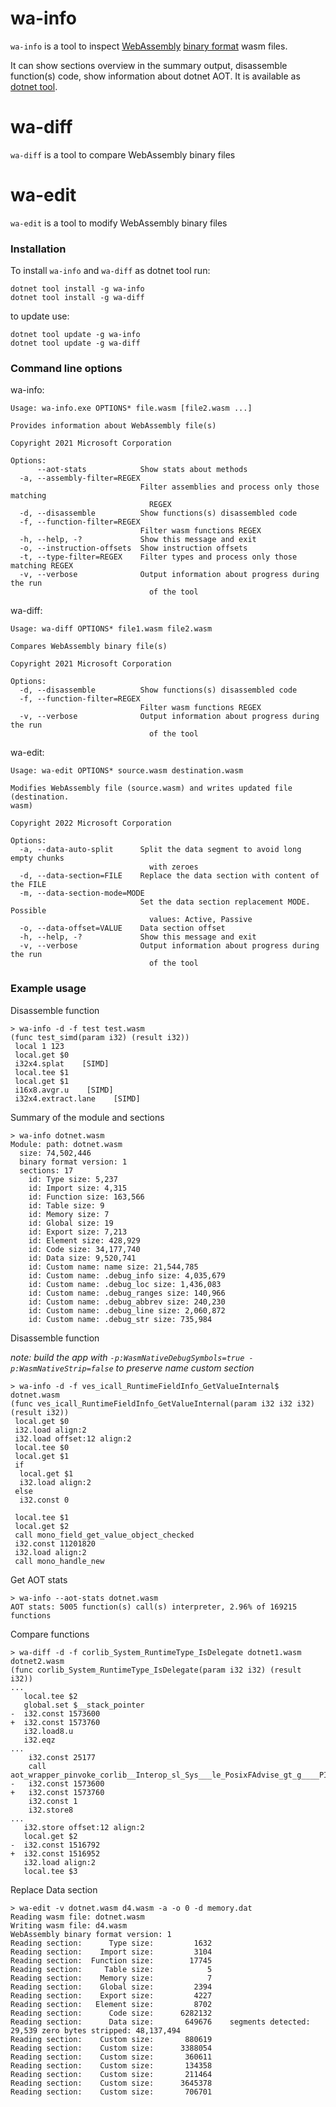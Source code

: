 # wa-info
`wa-info` is a tool to inspect [WebAssembly](https://webassembly.org/) [binary format](https://webassembly.github.io/spec/core/binary/index.html) wasm files.

It can show sections overview in the summary output, disassemble function(s) code, show information about dotnet AOT. It is available as [dotnet tool](https://docs.microsoft.com/en-us/dotnet/core/tools/global-tools).

# wa-diff

`wa-diff` is a tool to compare WebAssembly binary files

# wa-edit

`wa-edit` is a tool to modify WebAssembly binary files

### Installation

To install `wa-info` and `wa-diff` as dotnet tool run:
```
dotnet tool install -g wa-info
dotnet tool install -g wa-diff
```
to update use:
```
dotnet tool update -g wa-info
dotnet tool update -g wa-diff
```

### Command line options

wa-info:
```
Usage: wa-info.exe OPTIONS* file.wasm [file2.wasm ...]

Provides information about WebAssembly file(s)

Copyright 2021 Microsoft Corporation

Options:
      --aot-stats            Show stats about methods
  -a, --assembly-filter=REGEX
                             Filter assemblies and process only those matching
                               REGEX
  -d, --disassemble          Show functions(s) disassembled code
  -f, --function-filter=REGEX
                             Filter wasm functions REGEX
  -h, --help, -?             Show this message and exit
  -o, --instruction-offsets  Show instruction offsets
  -t, --type-filter=REGEX    Filter types and process only those matching REGEX
  -v, --verbose              Output information about progress during the run
                               of the tool
```

wa-diff:
```
Usage: wa-diff OPTIONS* file1.wasm file2.wasm

Compares WebAssembly binary file(s)

Copyright 2021 Microsoft Corporation

Options:
  -d, --disassemble          Show functions(s) disassembled code
  -f, --function-filter=REGEX
                             Filter wasm functions REGEX
  -v, --verbose              Output information about progress during the run
                               of the tool
```

wa-edit:
```
Usage: wa-edit OPTIONS* source.wasm destination.wasm

Modifies WebAssembly file (source.wasm) and writes updated file (destination.
wasm)

Copyright 2022 Microsoft Corporation

Options:
  -a, --data-auto-split      Split the data segment to avoid long empty chunks
                               with zeroes
  -d, --data-section=FILE    Replace the data section with content of the FILE
  -m, --data-section-mode=MODE
                             Set the data section replacement MODE. Possible
                               values: Active, Passive
  -o, --data-offset=VALUE    Data section offset
  -h, --help, -?             Show this message and exit
  -v, --verbose              Output information about progress during the run
                               of the tool
```

### Example usage
Disassemble function
```
> wa-info -d -f test test.wasm
(func test_simd(param i32) (result i32))
 local 1 123
 local.get $0
 i32x4.splat    [SIMD]
 local.tee $1
 local.get $1
 i16x8.avgr.u    [SIMD]
 i32x4.extract.lane    [SIMD]
```

Summary of the module and sections
```
> wa-info dotnet.wasm
Module: path: dotnet.wasm
  size: 74,502,446
  binary format version: 1
  sections: 17
    id: Type size: 5,237
    id: Import size: 4,315
    id: Function size: 163,566
    id: Table size: 9
    id: Memory size: 7
    id: Global size: 19
    id: Export size: 7,213
    id: Element size: 428,929
    id: Code size: 34,177,740
    id: Data size: 9,520,741
    id: Custom name: name size: 21,544,785
    id: Custom name: .debug_info size: 4,035,679
    id: Custom name: .debug_loc size: 1,436,083
    id: Custom name: .debug_ranges size: 140,966
    id: Custom name: .debug_abbrev size: 240,230
    id: Custom name: .debug_line size: 2,060,872
    id: Custom name: .debug_str size: 735,984
```

Disassemble function

*note: build the app with `-p:WasmNativeDebugSymbols=true -p:WasmNativeStrip=false` to preserve name custom section*
```
> wa-info -d -f ves_icall_RuntimeFieldInfo_GetValueInternal$ dotnet.wasm
(func ves_icall_RuntimeFieldInfo_GetValueInternal(param i32 i32 i32) (result i32))
 local.get $0
 i32.load align:2
 i32.load offset:12 align:2
 local.tee $0
 local.get $1
 if
  local.get $1
  i32.load align:2
 else
  i32.const 0

 local.tee $1
 local.get $2
 call mono_field_get_value_object_checked
 i32.const 11201820
 i32.load align:2
 call mono_handle_new
```

Get AOT stats
```
> wa-info --aot-stats dotnet.wasm
AOT stats: 5005 function(s) call(s) interpreter, 2.96% of 169215 functions
```

Compare functions
```
> wa-diff -d -f corlib_System_RuntimeType_IsDelegate dotnet1.wasm dotnet2.wasm
(func corlib_System_RuntimeType_IsDelegate(param i32 i32) (result i32))
...
   local.tee $2
   global.set $__stack_pointer
-  i32.const 1573600
+  i32.const 1573760
   i32.load8.u
   i32.eqz
...
    i32.const 25177
    call aot_wrapper_pinvoke_corlib__Interop_sl_Sys___le_PosixFAdvise_gt_g____PInvoke___verbar_83_0_pinvoke_i4_iii8i8cl1a_Interop_2fSys_2fFileAdvice_i4_iii8i8cl1a_Interop_2fSys_2fFileAdvice_
-   i32.const 1573600
+   i32.const 1573760
    i32.const 1
    i32.store8
...
   i32.store offset:12 align:2
   local.get $2
-  i32.const 1516792
+  i32.const 1516952
   i32.load align:2
   local.tee $3
```

Replace Data section
```
> wa-edit -v dotnet.wasm d4.wasm -a -o 0 -d memory.dat
Reading wasm file: dotnet.wasm
Writing wasm file: d4.wasm
WebAssembly binary format version: 1
Reading section:      Type size:         1632
Reading section:    Import size:         3104
Reading section:  Function size:        17745
Reading section:     Table size:            5
Reading section:    Memory size:            7
Reading section:    Global size:         2394
Reading section:    Export size:         4227
Reading section:   Element size:         8702
Reading section:      Code size:      6282132
Reading section:      Data size:       649676    segments detected: 29,539 zero bytes stripped: 48,137,494
Reading section:    Custom size:       880619
Reading section:    Custom size:      3388054
Reading section:    Custom size:       360611
Reading section:    Custom size:       134358
Reading section:    Custom size:       211464
Reading section:    Custom size:      3645378
Reading section:    Custom size:       706701
```
